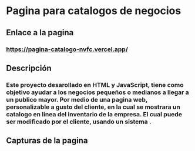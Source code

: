# Pagina para catalogos de negocios

## Enlace a la pagina
### https://pagina-catalogo-nvfc.vercel.app/

## Descripción
### Este proyecto desarollado en HTML y JavaScript, tiene como objetivo ayudar a los negocios pequeños o medianos a llegar a un publico mayor. Por medio de una pagina web, personalizable a gusto del cliente, en la cual se mostrara un catalogo en linea del inventario de la empresa. El cual puede ser modificado por el cliente, usando un sistema .

## Capturas de la pagina